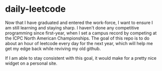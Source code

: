 # daily-leetcode

Now that I have graduated and entered the work-force, I want to ensure I am still learning and staying sharp. I haven't done any competitive programming since first-year, when I set a campus record by competing at the ICPC North American Championships. The goal of this repo is to do about an hour of leetcode every day for the next year, which will help me get my edge back while reviving my old github. 

If I am able to stay consistent with this goal, it would make for a pretty nice widget on a personal site. 

